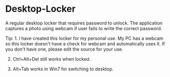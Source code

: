 # Desktop-Locker
A regular desktop locker that requires password to unlock. The application captures a photo using webcam if user fails to write the correct password.


Tip: 1. I have created this locker for my personal use. 
My PC has a webcam so this locker doesn't have a check for webcam and automatically uses it. 
If you don't have one, please edit the source for your use.

2. Ctrl+Alt+Del still works when locked. 

3. Alt+Tab works in Win7 for switching to desktop.
